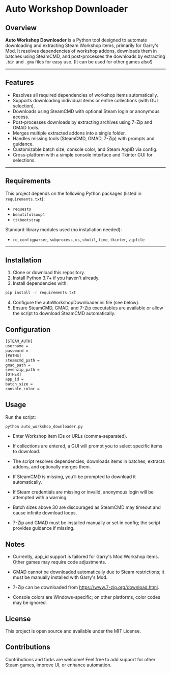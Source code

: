 # Auto Workshop Downloader

## Overview

**Auto Workshop Downloader** is a Python tool designed to automate downloading and extracting Steam Workshop items, primarily for Garry's Mod. It resolves dependencies of workshop addons, downloads them in batches using SteamCMD, and post-processes the downloads by extracting `.bin` and `.gma` files for easy use. (It can be used for other games also!)

---

## Features

- Resolves all required dependencies of workshop items automatically.
- Supports downloading individual items or entire collections (with GUI selection).
- Downloads using SteamCMD with optional Steam login or anonymous access.
- Post-processes downloads by extracting archives using 7-Zip and GMAD tools.
- Merges multiple extracted addons into a single folder.
- Handles missing tools (SteamCMD, GMAD, 7-Zip) with prompts and guidance.
- Customizable batch size, console color, and Steam AppID via config.
- Cross-platform with a simple console interface and Tkinter GUI for selections.

---

## Requirements

This project depends on the following Python packages (listed in `requirements.txt`):

- `requests`
- `beautifulsoup4`
- `ttkbootstrap`

Standard library modules used (no installation needed):

- `re`, `configparser`, `subprocess`, `os`, `shutil`, `time`, `tkinter`, `zipfile`

---

## Installation

1. Clone or download this repository.
2. Install Python 3.7+ if you haven't already.
3. Install dependencies with:

```bash
pip install -r requirements.txt
```

4. Configure the autoWorkshopDownloader.ini file (see below).
5. Ensure SteamCMD, GMAD, and 7-Zip executables are available or allow the script to download SteamCMD automatically.

## Configuration
```bash
[STEAM_AUTH]
username = 
password = 
[PATHS]
steamcmd_path = 
gmad_path = 
sevenzip_path = 
[OTHER]
app_id = 
batch_size = 
console_color = 
```

## Usage
Run the script:
```bash
python auto_workshop_downloader.py
```
- Enter Workshop item IDs or URLs (comma-separated).

- If collections are entered, a GUI will prompt you to select specific items to download.

- The script resolves dependencies, downloads items in batches, extracts addons, and optionally merges them.

- If SteamCMD is missing, you’ll be prompted to download it automatically.

- If Steam credentials are missing or invalid, anonymous login will be attempted with a warning.

- Batch sizes above 30 are discouraged as SteamCMD may timeout and cause infinite download loops.

- 7-Zip and GMAD must be installed manually or set in config; the script provides guidance if missing.

## Notes
- Currently, app_id support is tailored for Garry's Mod Workshop items. Other games may require code adjustments.

- GMAD cannot be downloaded automatically due to Steam restrictions; it must be manually installed with Garry's Mod.

- 7-Zip can be downloaded from https://www.7-zip.org/download.html.

- Console colors are Windows-specific; on other platforms, color codes may be ignored.

## License
This project is open source and available under the MIT License.

## Contributions
Contributions and forks are welcome! Feel free to add support for other Steam games, improve UI, or enhance automation.
